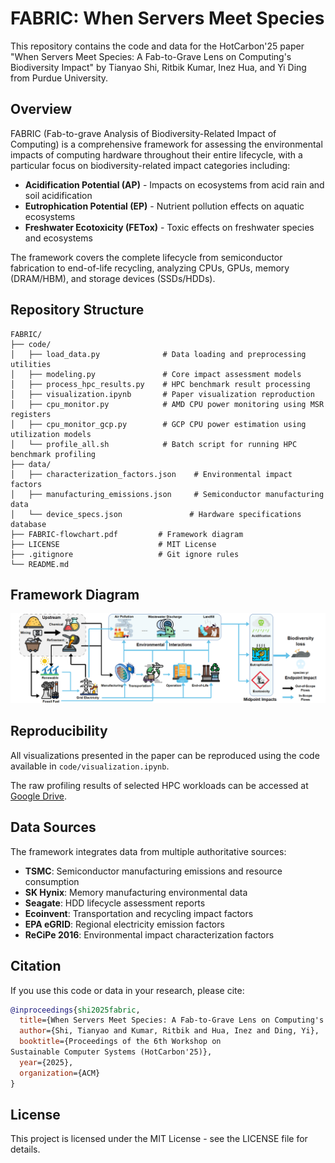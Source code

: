 # FABRIC: When Servers Meet Species

This repository contains the code and data for the HotCarbon'25 paper "When Servers Meet Species: A Fab-to-Grave Lens on Computing's Biodiversity Impact" by Tianyao Shi, Ritbik Kumar, Inez Hua, and Yi Ding from Purdue University.

## Overview

FABRIC (Fab-to-grave Analysis of Biodiversity-Related Impact of Computing) is a comprehensive framework for assessing the environmental impacts of computing hardware throughout their entire lifecycle, with a particular focus on biodiversity-related impact categories including:

- **Acidification Potential (AP)** - Impacts on ecosystems from acid rain and soil acidification
- **Eutrophication Potential (EP)** - Nutrient pollution effects on aquatic ecosystems  
- **Freshwater Ecotoxicity (FETox)** - Toxic effects on freshwater species and ecosystems

The framework covers the complete lifecycle from semiconductor fabrication to end-of-life recycling, analyzing CPUs, GPUs, memory (DRAM/HBM), and storage devices (SSDs/HDDs).

## Repository Structure

```
FABRIC/
├── code/
│   ├── load_data.py              # Data loading and preprocessing utilities
│   ├── modeling.py               # Core impact assessment models
│   ├── process_hpc_results.py    # HPC benchmark result processing
│   ├── visualization.ipynb       # Paper visualization reproduction
│   ├── cpu_monitor.py            # AMD CPU power monitoring using MSR registers
│   ├── cpu_monitor_gcp.py        # GCP CPU power estimation using utilization models
│   └── profile_all.sh            # Batch script for running HPC benchmark profiling
├── data/
│   ├── characterization_factors.json    # Environmental impact factors
│   ├── manufacturing_emissions.json     # Semiconductor manufacturing data
│   └── device_specs.json               # Hardware specifications database
├── FABRIC-flowchart.pdf         # Framework diagram
├── LICENSE                      # MIT License
├── .gitignore                   # Git ignore rules
└── README.md
```

## Framework Diagram

![FABRIC Framework](FABRIC-flowchart.png)

## Reproducibility

All visualizations presented in the paper can be reproduced using the code available in `code/visualization.ipynb`.

The raw profiling results of selected HPC workloads can be accessed at [Google Drive](https://drive.google.com/file/d/1Fbo7hSWu_e1V3M2UxoZWJCrphymfk_0K/view?usp=sharing).


## Data Sources

The framework integrates data from multiple authoritative sources:

- **TSMC**: Semiconductor manufacturing emissions and resource consumption
- **SK Hynix**: Memory manufacturing environmental data
- **Seagate**: HDD lifecycle assessment reports
- **Ecoinvent**: Transportation and recycling impact factors
- **EPA eGRID**: Regional electricity emission factors
- **ReCiPe 2016**: Environmental impact characterization factors

## Citation

If you use this code or data in your research, please cite:

```bibtex
@inproceedings{shi2025fabric,
  title={When Servers Meet Species: A Fab-to-Grave Lens on Computing's Biodiversity Impact},
  author={Shi, Tianyao and Kumar, Ritbik and Hua, Inez and Ding, Yi},
  booktitle={Proceedings of the 6th Workshop on
Sustainable Computer Systems (HotCarbon'25)},
  year={2025},
  organization={ACM}
}
```

## License

This project is licensed under the MIT License - see the LICENSE file for details.

